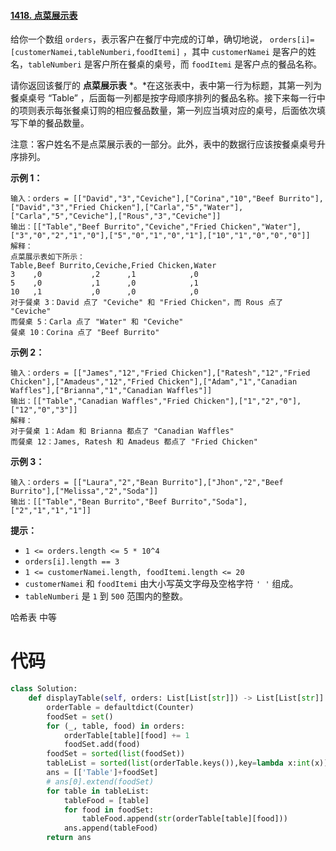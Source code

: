 <!--
 * @Description: 
 * @Autor: Au3C2
 * @Date: 2021-07-06 13:11:13
 * @LastEditors: Au3C2
 * @LastEditTime: 2021-07-06 13:12:08
-->
#### [1418. 点菜展示表](https://leetcode-cn.com/problems/display-table-of-food-orders-in-a-restaurant/)

给你一个数组 `orders`，表示客户在餐厅中完成的订单，确切地说， `orders[i]=[customerNamei,tableNumberi,foodItemi]` ，其中 `customerNamei` 是客户的姓名，`tableNumberi` 是客户所在餐桌的桌号，而 `foodItemi` 是客户点的餐品名称。

请你返回该餐厅的 **点菜展示表** *。*在这张表中，表中第一行为标题，其第一列为餐桌桌号 “Table” ，后面每一列都是按字母顺序排列的餐品名称。接下来每一行中的项则表示每张餐桌订购的相应餐品数量，第一列应当填对应的桌号，后面依次填写下单的餐品数量。

注意：客户姓名不是点菜展示表的一部分。此外，表中的数据行应该按餐桌桌号升序排列。

 

**示例 1：**

```
输入：orders = [["David","3","Ceviche"],["Corina","10","Beef Burrito"],["David","3","Fried Chicken"],["Carla","5","Water"],["Carla","5","Ceviche"],["Rous","3","Ceviche"]]
输出：[["Table","Beef Burrito","Ceviche","Fried Chicken","Water"],["3","0","2","1","0"],["5","0","1","0","1"],["10","1","0","0","0"]] 
解释：
点菜展示表如下所示：
Table,Beef Burrito,Ceviche,Fried Chicken,Water
3    ,0           ,2      ,1            ,0
5    ,0           ,1      ,0            ,1
10   ,1           ,0      ,0            ,0
对于餐桌 3：David 点了 "Ceviche" 和 "Fried Chicken"，而 Rous 点了 "Ceviche"
而餐桌 5：Carla 点了 "Water" 和 "Ceviche"
餐桌 10：Corina 点了 "Beef Burrito" 
```

**示例 2：**

```
输入：orders = [["James","12","Fried Chicken"],["Ratesh","12","Fried Chicken"],["Amadeus","12","Fried Chicken"],["Adam","1","Canadian Waffles"],["Brianna","1","Canadian Waffles"]]
输出：[["Table","Canadian Waffles","Fried Chicken"],["1","2","0"],["12","0","3"]] 
解释：
对于餐桌 1：Adam 和 Brianna 都点了 "Canadian Waffles"
而餐桌 12：James, Ratesh 和 Amadeus 都点了 "Fried Chicken"
```

**示例 3：**

```
输入：orders = [["Laura","2","Bean Burrito"],["Jhon","2","Beef Burrito"],["Melissa","2","Soda"]]
输出：[["Table","Bean Burrito","Beef Burrito","Soda"],["2","1","1","1"]]
```



**提示：**

-   `1 <= orders.length <= 5 * 10^4`
-   `orders[i].length == 3`
-   `1 <= customerNamei.length, foodItemi.length <= 20`
-   `customerNamei` 和 `foodItemi` 由大小写英文字母及空格字符 `' '` 组成。
-   `tableNumberi` 是 `1` 到 `500` 范围内的整数。

哈希表 中等

# 代码

```python
class Solution:
    def displayTable(self, orders: List[List[str]]) -> List[List[str]]:
        orderTable = defaultdict(Counter)
        foodSet = set()
        for (_, table, food) in orders:
            orderTable[table][food] += 1
            foodSet.add(food)
        foodSet = sorted(list(foodSet))
        tableList = sorted(list(orderTable.keys()),key=lambda x:int(x))
        ans = [['Table']+foodSet]
        # ans[0].extend(foodSet)
        for table in tableList:
            tableFood = [table]
            for food in foodSet:
                tableFood.append(str(orderTable[table][food]))
            ans.append(tableFood)
        return ans
```